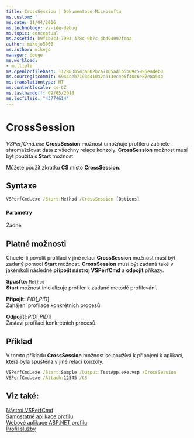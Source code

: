 ```yaml
---
title: CrossSession | Dokumentace Microsoftu
ms.custom: ''
ms.date: 11/04/2016
ms.technology: vs-ide-debug
ms.topic: conceptual
ms.assetid: b9fcb9c3-7903-478c-9b7c-dbd94092fcba
author: mikejo5000
ms.author: mikejo
manager: douge
ms.workload:
- multiple
ms.openlocfilehash: 112983b543a602bca7105ad1b5b69c5995eadeb0
ms.sourcegitcommit: 6944ceb7193d410a2a913ecee6f40c6e87e8a54b
ms.translationtype: MT
ms.contentlocale: cs-CZ
ms.lasthandoff: 09/05/2018
ms.locfileid: "43774614"
---
```

# <a name="crosssession"></a>CrossSession
*VSPerfCmd.exe* **CrossSession** možnost umožňuje profileru začnete shromažďovat data z všechny relace konzoly. **CrossSession** možnost musí být použita s **Start** možnost.  
  
 Můžete použít zkratku **CS** místo **CrossSession**.  
  
## <a name="syntax"></a>Syntaxe  
  
```cmd  
VSPerfCmd.exe /Start:Method /CrossSession [Options]  
```  
  
#### <a name="parameters"></a>Parametry  
 Žádné  
  
## <a name="valid-options"></a>Platné možnosti  
 Chcete-li povolit profilaci v jiné relaci **CrossSession** možnost musí být zadaný pomocí **Start** možnost. **CrossSession** musí být zadaná také v jakémkoli následné **připojit nástroj VSPerfCmd** a **odpojit** příkazy.  
  
 **Spusťte:** `Method`  
 **Start** možnost inicializuje profiler k zadané metodě profilování.  
  
 **Připojit:** _PID_[**,**_PID_]  
 Zahájení profilace konkrétních procesů.  
  
 **Odpojit**[**:**_PID_[,_PID_]]  
 Zastaví profilaci konkrétních procesů.  
  
## <a name="example"></a>Příklad  
 V tomto příkladu **CrossSession** možnost se používá k připojení k aplikaci, která byla spuštěna v jiné relaci konzoly.  
  
```cmd  
VSPerfCmd.exe /Start:Sample /Output:TestApp.exe.vsp /CrossSession  
VSPerfCmd.exe /Attach:12345 /CS  
```  
  
## <a name="see-also"></a>Viz také:  
 [Nástroj VSPerfCmd](../profiling/vsperfcmd.md)   
 [Samostatné aplikace profilu](../profiling/command-line-profiling-of-stand-alone-applications.md)   
 [Webové aplikace ASP.NET profilu](../profiling/command-line-profiling-of-aspnet-web-applications.md)   
 [Profil služby](../profiling/command-line-profiling-of-services.md)
